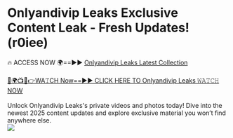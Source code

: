 # Onlyandivip Leaks Exclusive Content Leak - Fresh Updates! (r0iee)

🔥 ACCESS NOW 🌍==►► <a href="https://tinyurl.com/kvy9nzfs" rel="nofollow">Onlyandivip Leaks Latest Collection</a>
<br><br>
[🔴🌍📺📱👉WA𝚃CH Now==►► CLICK HERE TO Onlyandivip Leaks 𝚆𝙰𝚃𝙲𝙷 NOW](https://tinyurl.com/kvy9nzfs)
<br><br>
Unlock Onlyandivip Leaks's private videos and photos today! Dive into the newest 2025 content updates and explore exclusive material you won’t find anywhere else.
<br>
<a href="https://tinyurl.com/kvy9nzfs" rel="nofollow" data-target="animated-image.originalLink"><img src="https://camo.githubusercontent.com/8a4f000d20f83aca3bf7ec5f350d767afa0574a8a352519fd8cfa583a6f93a33/68747470733a2f2f692e696d6775722e636f6d2f644a486b345a712e676966" data-canonical-src="https://i.imgur.com/dJHk4Zq.gif" style="max-width: 100%; display: inline-block;" data-target="animated-image.originalImage"></a>
<br>
